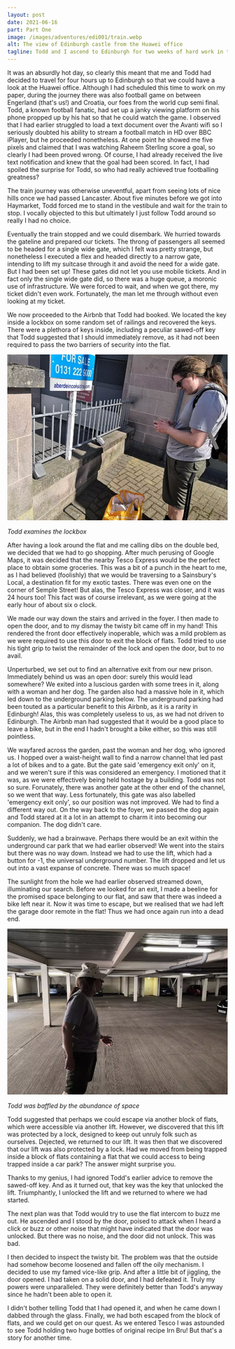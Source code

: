 ```yaml
---
layout: post
date: 2021-06-16
part: Part One
image: /images/adventures/edi001/train.webp
alt: The view of Edinburgh castle from the Huawei office
tagline: Todd and I ascend to Edinburgh for two weeks of hard work in the office. This time, we attempt to leave the flat.
---
```


It was an absurdly hot day, so clearly this meant that me and Todd had decided to travel for four hours up to Edinburgh so that we could have a look at the Huawei office.
Although I had scheduled this time to work on my paper, during the journey there was also football game on between Engerland (that's us!) and Croatia, our foes from the world cup semi final.
Todd, a known football fanatic, had set up a janky viewing platform on his phone propped up by his hat so that he could watch the game.
I observed that I had earlier struggled to load a text document over the Avanti wifi so I seriously doubted his ability to stream a football match in HD over BBC iPlayer, but he proceeded nonetheless.
At one point he showed me five pixels and claimed that I was watching Raheem Sterling score a goal, so clearly I had been proved wrong.
Of course, I had already received the live text notification and knew that the goal had been scored.
In fact, I had spoiled the surprise for Todd, so who had really achieved true footballing greatness?

The train journey was otherwise uneventful, apart from seeing lots of nice hills once we had passed Lancaster.
About five minutes before we got into Haymarket, Todd forced me to stand in the vestibule and wait for the train to stop.
I vocally objected to this but ultimately I just follow Todd around so really I had no choice.

Eventually the train stopped and we could disembark.
We hurried towards the gateline and prepared our tickets.
The throng of passengers all seemed to be headed for a single wide gate, which I felt was pretty strange, but nonetheless I executed a flex and headed directly to a narrow gate, intending to lift my suitcase through it and avoid the need for a wide gate.
But I had been set up!
These gates did not let you use mobile tickets.
And in fact only the single wide gate did, so there was a huge queue, a moronic use of infrastructure.
We were forced to wait, and when we got there, my ticket didn't even work.
Fortunately, the man let me through without even looking at my ticket.

We now proceeded to the Airbnb that Todd had booked.
We located the key inside a lockbox on some random set of railings and recovered the keys.
There were a plethora of keys inside, including a peculiar sawed-off key that Todd suggested that I should immediately remove, as it had not been required to pass the two barriers of security into the flat.

![Todd examines the lockbox](/images/adventures/edi001/lockbox.webp)

*Todd examines the lockbox*

After having a look around the flat and me calling dibs on the double bed, we decided that we had to go shopping.
After much perusing of Google Maps, it was decided that the nearby Tesco Express would be the perfect place to obtain some groceries.
This was a bit of a punch in the heart to me, as I had believed (foolishly) that we would be traversing to a Sainsbury's Local, a destination fit for my exotic tastes.
There was even one on the corner of Semple Street!
But alas, the Tesco Express was closer, and it was 24 hours too!
This fact was of course irrelevant, as we were going at the early hour of about six o clock.

We made our way down the stairs and arrived in the foyer.
I then made to open the door, and to my dismay the twisty bit came off in my hand!
This rendered the front door effectively inoperable, which was a mild problem as we were required to use this door to exit the block of flats.
Todd tried to use his tight grip to twist the remainder of the lock and open the door, but to no avail.

Unperturbed, we set out to find an alternative exit from our new prison.
Immediately behind us was an open door: surely this would lead somewhere?
We exited into a luscious garden with some trees in it, along with a woman and her dog.
The garden also had a massive hole in it, which led down to the underground parking below.
The underground parking had been touted as a particular benefit to this Airbnb, as it is a rarity in Edinburgh!
Alas, this was completely useless to us, as we had not driven to Edinburgh.
The Airbnb man had suggested that it would be a good place to leave a bike, but in the end I hadn't brought a bike either, so this was still pointless.

We wayfared across the garden, past the woman and her dog, who ignored us.
I hopped over a waist-height wall to find a narrow channel that led past a lot of bikes and to a gate.
But the gate said 'emergency exit only' on it, and we weren't sure if this was considered an emergency.
I motioned that it was, as we were effectively being held hostage by a building.
Todd was not so sure.
Forunately, there was another gate at the other end of the channel, so we went that way.
Less fortunately, this gate was also labelled 'emergency exit only', so our position was not improved.
We had to find a different way out.
On the way back to the foyer, we passed the dog again and Todd stared at it a lot in an attempt to charm it into becoming our companion.
The dog didn't care.

Suddenly, we had a brainwave.
Perhaps there would be an exit within the underground car park that we had earlier observed!
We went into the stairs but there was no way down.
Instead we had to use the lift, which had a button for -1, the universal underground number.
The lift dropped and let us out into a vast expanse of concrete.
There was so much space!

The sunlight from the hole we had earlier observed streamed down, illuminating our search.
Before we looked for an exit, I made a beeline for the promised space belonging to our flat, and saw that there was indeed a bike left near it.
Now it was time to escape, but we realised that we had left the garage door remote in the flat!
Thus we had once again run into a dead end.

![Todd explores the underground car park](/images/adventures/edi001/garage.webp)

*Todd was baffled by the abundance of space*

Todd suggested that perhaps we could escape via another block of flats, which were accessible via another lift.
However, we discovered that this lift was protected by a lock, designed to keep out unruly folk such as ourselves.
Dejected, we returned to our lift.
It was then that we discovered that our lift was also protected by a lock.
Had we moved from being trapped inside a block of flats containing a flat that we could access to being trapped inside a car park?
The answer might surprise you.

Thanks to my genius, I had ignored Todd's earlier advice to remove the sawed-off key.
And as it turned out, that key was the key that unlocked the lift.
Triumphantly, I unlocked the lift and we returned to where we had started.

The next plan was that Todd would try to use the flat intercom to buzz me out.
He ascended and I stood by the door, poised to attack when I heard a click or buzz or other noise that might have indicated that the door was unlocked.
But there was no noise, and the door did not unlock.
This was bad.

I then decided to inspect the twisty bit.
The problem was that the outside had somehow become loosened and fallen off the oily mechanism.
I decided to use my famed vice-like grip.
And after a little bit of jiggling, the door opened.
I had taken on a solid door, and I had defeated it.
Truly my powers were unparalleled.
They were definitely better than Todd's anyway since he hadn't been able to open it.

I didn't bother telling Todd that I had opened it, and when he came down I dabbed through the glass.
Finally, we had both escaped from the block of flats, and we could get on our quest.
As we entered Tesco I was astounded to see Todd holding two huge bottles of original recipe Irn Bru!
But that's a story for another time.
